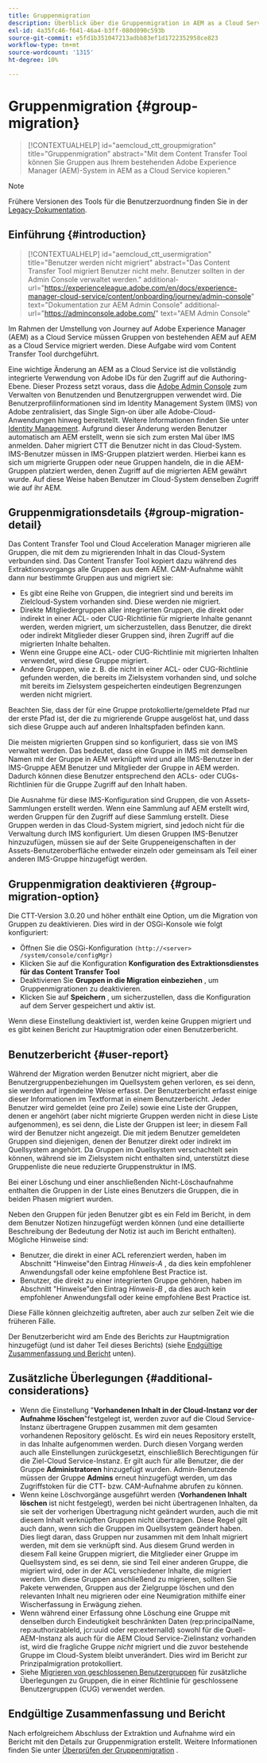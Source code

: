 ```yaml
---
title: Gruppenmigration
description: Überblick über die Gruppenmigration in AEM as a Cloud Service.
exl-id: 4a35fc46-f641-46a4-b3ff-080d090c593b
source-git-commit: e5fd1b351047213adbb83ef1d1722352958ce823
workflow-type: tm+mt
source-wordcount: '1315'
ht-degree: 10%

---
```



# Gruppenmigration {#group-migration}

>[!CONTEXTUALHELP]
>id="aemcloud_ctt_groupmigration"
>title="Gruppenmigration"
>abstract="Mit dem Content Transfer Tool können Sie Gruppen aus Ihrem bestehenden Adobe Experience Manager (AEM)-System in AEM as a Cloud Service kopieren."

>[!NOTE]
>Frühere Versionen des Tools für die Benutzerzuordnung finden Sie in der [Legacy-Dokumentation](/help/journey-migration/content-transfer-tool/user-mapping-tool-legacy/considerations-user-mapping-tool-legacy.md).

## Einführung {#introduction}

>[!CONTEXTUALHELP]
>id="aemcloud_ctt_usermigration"
>title="Benutzer werden nicht migriert"
>abstract="Das Content Transfer Tool migriert Benutzer nicht mehr. Benutzer sollten in der Admin Console verwaltet werden."
>additional-url="https://experienceleague.adobe.com/en/docs/experience-manager-cloud-service/content/onboarding/journey/admin-console" text="Dokumentation zur AEM Admin Console"
>additional-url="https://adminconsole.adobe.com/" text="AEM Admin Console"
>
Im Rahmen der Umstellung von Journey auf Adobe Experience Manager (AEM) as a Cloud Service müssen Gruppen von bestehenden AEM auf AEM as a Cloud Service migriert werden. Diese Aufgabe wird vom Content Transfer Tool durchgeführt.

Eine wichtige Änderung an AEM as a Cloud Service ist die vollständig integrierte Verwendung von Adobe IDs für den Zugriff auf die Authoring-Ebene. Dieser Prozess setzt voraus, dass die [Adobe Admin Console](https://helpx.adobe.com/de/enterprise/using/admin-console.html) zum Verwalten von Benutzenden und Benutzergruppen verwendet wird. Die Benutzerprofilinformationen sind im Identity Management System (IMS) von Adobe zentralisiert, das Single Sign-on über alle Adobe-Cloud-Anwendungen hinweg bereitstellt. Weitere Informationen finden Sie unter [Identity Management](https://experienceleague.adobe.com/docs/experience-manager-cloud-service/content/overview/what-is-new-and-different.html?lang=de#identity-management). Aufgrund dieser Änderung werden Benutzer automatisch am AEM erstellt, wenn sie sich zum ersten Mal über IMS anmelden.  Daher migriert CTT die Benutzer nicht in das Cloud-System.  IMS-Benutzer müssen in IMS-Gruppen platziert werden. Hierbei kann es sich um migrierte Gruppen oder neue Gruppen handeln, die in die AEM-Gruppen platziert werden, denen Zugriff auf die migrierten AEM gewährt wurde.  Auf diese Weise haben Benutzer im Cloud-System denselben Zugriff wie auf ihr AEM.

## Gruppenmigrationsdetails {#group-migration-detail}

Das Content Transfer Tool und Cloud Acceleration Manager migrieren alle Gruppen, die mit dem zu migrierenden Inhalt in das Cloud-System verbunden sind. Das Content Transfer Tool kopiert dazu während des Extraktionsvorgangs alle Gruppen aus dem AEM. CAM-Aufnahme wählt dann nur bestimmte Gruppen aus und migriert sie:

* Es gibt eine Reihe von Gruppen, die integriert sind und bereits im Zielcloud-System vorhanden sind. Diese werden nie migriert.
* Direkte Mitgliedergruppen aller integrierten Gruppen, die direkt oder indirekt in einer ACL- oder CUG-Richtlinie für migrierte Inhalte genannt werden, werden migriert, um sicherzustellen, dass Benutzer, die direkt oder indirekt Mitglieder dieser Gruppen sind, ihren Zugriff auf die migrierten Inhalte behalten.
* Wenn eine Gruppe eine ACL- oder CUG-Richtlinie mit migrierten Inhalten verwendet, wird diese Gruppe migriert.
* Andere Gruppen, wie z. B. die nicht in einer ACL- oder CUG-Richtlinie gefunden werden, die bereits im Zielsystem vorhanden sind, und solche mit bereits im Zielsystem gespeicherten eindeutigen Begrenzungen werden nicht migriert.

Beachten Sie, dass der für eine Gruppe protokollierte/gemeldete Pfad nur der erste Pfad ist, der die zu migrierende Gruppe ausgelöst hat, und dass sich diese Gruppe auch auf anderen Inhaltspfaden befinden kann.

Die meisten migrierten Gruppen sind so konfiguriert, dass sie von IMS verwaltet werden.  Das bedeutet, dass eine Gruppe in IMS mit demselben Namen mit der Gruppe in AEM verknüpft wird und alle IMS-Benutzer in der IMS-Gruppe AEM Benutzer und Mitglieder der Gruppe in AEM werden.  Dadurch können diese Benutzer entsprechend den ACLs- oder CUGs-Richtlinien für die Gruppe Zugriff auf den Inhalt haben.

Die Ausnahme für diese IMS-Konfiguration sind Gruppen, die von Assets-Sammlungen erstellt werden. Wenn eine Sammlung auf AEM erstellt wird, werden Gruppen für den Zugriff auf diese Sammlung erstellt. Diese Gruppen werden in das Cloud-System migriert, sind jedoch nicht für die Verwaltung durch IMS konfiguriert.  Um diesen Gruppen IMS-Benutzer hinzuzufügen, müssen sie auf der Seite Gruppeneigenschaften in der Assets-Benutzeroberfläche entweder einzeln oder gemeinsam als Teil einer anderen IMS-Gruppe hinzugefügt werden.


## Gruppenmigration deaktivieren {#group-migration-option}

Die CTT-Version 3.0.20 und höher enthält eine Option, um die Migration von Gruppen zu deaktivieren.  Dies wird in der OSGi-Konsole wie folgt konfiguriert:

* Öffnen Sie die OSGi-Konfiguration `(http://<server> /system/console/configMgr)`
* Klicken Sie auf die Konfiguration **Konfiguration des Extraktionsdienstes für das Content Transfer Tool**
* Deaktivieren Sie **Gruppen in die Migration einbeziehen** , um Gruppenmigrationen zu deaktivieren.
* Klicken Sie auf **Speichern** , um sicherzustellen, dass die Konfiguration auf dem Server gespeichert und aktiv ist.

Wenn diese Einstellung deaktiviert ist, werden keine Gruppen migriert und es gibt keinen Bericht zur Hauptmigration oder einen Benutzerbericht.

## Benutzerbericht {#user-report}

Während der Migration werden Benutzer nicht migriert, aber die Benutzergruppenbeziehungen im Quellsystem gehen verloren, es sei denn, sie werden auf irgendeine Weise erfasst.  Der Benutzerbericht erfasst einige dieser Informationen im Textformat in einem Benutzerbericht. Jeder Benutzer wird gemeldet (eine pro Zeile) sowie eine Liste der Gruppen, denen er angehört (aber nicht migrierte Gruppen werden nicht in diese Liste aufgenommen), es sei denn, die Liste der Gruppen ist leer; in diesem Fall wird der Benutzer nicht angezeigt. Die mit jedem Benutzer gemeldeten Gruppen sind diejenigen, denen der Benutzer direkt oder indirekt im Quellsystem angehört. Da Gruppen im Quellsystem verschachtelt sein können, während sie im Zielsystem nicht enthalten sind, unterstützt diese Gruppenliste die neue reduzierte Gruppenstruktur in IMS.

Bei einer Löschung und einer anschließenden Nicht-Löschaufnahme enthalten die Gruppen in der Liste eines Benutzers die Gruppen, die in beiden Phasen migriert wurden.

Neben den Gruppen für jeden Benutzer gibt es ein Feld im Bericht, in dem dem Benutzer Notizen hinzugefügt werden können (und eine detaillierte Beschreibung der Bedeutung der Notiz ist auch im Bericht enthalten).  Mögliche Hinweise sind:

* Benutzer, die direkt in einer ACL referenziert werden, haben im Abschnitt &quot;Hinweise&quot;den Eintrag *Hinweis-A* , da dies kein empfohlener Anwendungsfall oder keine empfohlene Best Practice ist.
* Benutzer, die direkt zu einer integrierten Gruppe gehören, haben im Abschnitt &quot;Hinweise&quot;den Eintrag *Hinweis-B* , da dies auch kein empfohlener Anwendungsfall oder keine empfohlene Best Practice ist.

Diese Fälle können gleichzeitig auftreten, aber auch zur selben Zeit wie die früheren Fälle.

Der Benutzerbericht wird am Ende des Berichts zur Hauptmigration hinzugefügt (und ist daher Teil dieses Berichts) (siehe [Endgültige Zusammenfassung und Bericht](#final-summary-and-report) unten).

## Zusätzliche Überlegungen {#additional-considerations}

* Wenn die Einstellung &quot;**Vorhandenen Inhalt in der Cloud-Instanz vor der Aufnahme löschen**&quot;festgelegt ist, werden zuvor auf die Cloud Service-Instanz übertragene Gruppen zusammen mit dem gesamten vorhandenen Repository gelöscht. Es wird ein neues Repository erstellt, in das Inhalte aufgenommen werden. Durch diesen Vorgang werden auch alle Einstellungen zurückgesetzt, einschließlich Berechtigungen für die Ziel-Cloud Service-Instanz. Er gilt auch für alle Benutzer, die der Gruppe **Administratoren** hinzugefügt wurden. Admin-Benutzende müssen der Gruppe **Admins** erneut hinzugefügt werden, um das Zugriffstoken für die CTT- bzw. CAM-Aufnahme abrufen zu können.
* Wenn keine Löschvorgänge ausgeführt werden (**Vorhandenen Inhalt löschen** ist nicht festgelegt), werden bei nicht übertragenen Inhalten, da sie seit der vorherigen Übertragung nicht geändert wurden, auch die mit diesem Inhalt verknüpften Gruppen nicht übertragen. Diese Regel gilt auch dann, wenn sich die Gruppen im Quellsystem geändert haben. Dies liegt daran, dass Gruppen nur zusammen mit dem Inhalt migriert werden, mit dem sie verknüpft sind. Aus diesem Grund werden in diesem Fall keine Gruppen migriert, die Mitglieder einer Gruppe im Quellsystem sind, es sei denn, sie sind Teil einer anderen Gruppe, die migriert wird, oder in der ACL verschiedener Inhalte, die migriert werden. Um diese Gruppen anschließend zu migrieren, sollten Sie Pakete verwenden, Gruppen aus der Zielgruppe löschen und den relevanten Inhalt neu migrieren oder eine Neumigration mithilfe einer Wischerfassung in Erwägung ziehen.
* Wenn während einer Erfassung ohne Löschung eine Gruppe mit denselben durch Eindeutigkeit beschränkten Daten (rep:principalName, rep:authorizableId, jcr:uuid oder rep:externalId) sowohl für die Quell-AEM-Instanz als auch für die AEM Cloud Service-Zielinstanz vorhanden ist, wird die fragliche Gruppe _nicht_ migriert und die zuvor bestehende Gruppe im Cloud-System bleibt unverändert. Dies wird im Bericht zur Prinzipalmigration protokolliert.
* Siehe [Migrieren von geschlossenen Benutzergruppen](/help/journey-migration/content-transfer-tool/using-content-transfer-tool/closed-user-groups-migration.md) für zusätzliche Überlegungen zu Gruppen, die in einer Richtlinie für geschlossene Benutzergruppen (CUG) verwendet werden.

## Endgültige Zusammenfassung und Bericht

Nach erfolgreichem Abschluss der Extraktion und Aufnahme wird ein Bericht mit den Details zur Gruppenmigration erstellt. Weitere Informationen finden Sie unter [Überprüfen der Gruppenmigration](/help/journey-migration/content-transfer-tool/using-content-transfer-tool/validating-content-transfers.md#how-to-validate-group-migration) .

